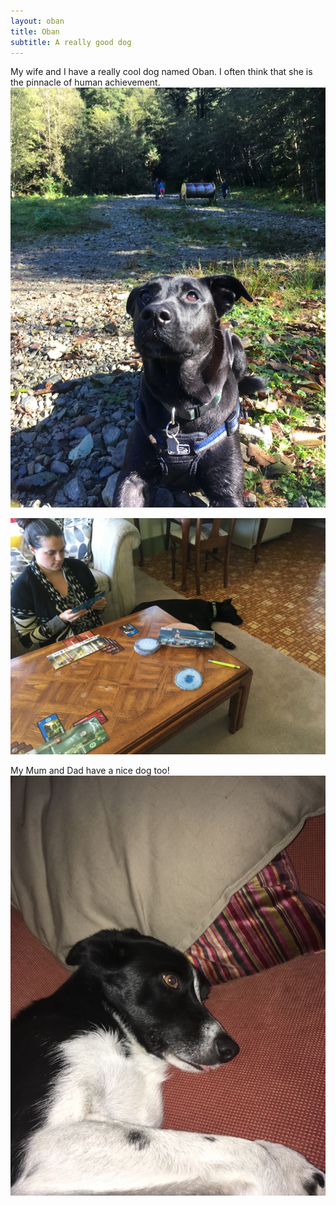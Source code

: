 ```yaml
---
layout: oban
title: Oban
subtitle: A really good dog
---
```


My wife and I have a really cool dog named Oban. I often think that she is the pinnacle of human achievement.
![](/img/other/OBANCOOLPUP.JPG "Humankind's greatest achievement")

![](/img/other/ObanSleepy.JPG "Oban tires of Seven Wonders")

My Mum and Dad have a nice dog too!
![](/img/other/GinTongue.Jpg)



